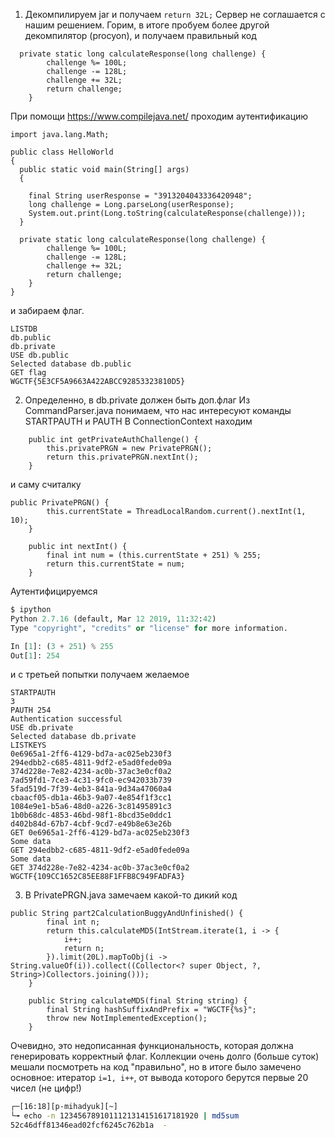 1. Декомпилируем jar и получаем ```return 32L;```
Сервер не соглашается с нашим решением. Горим, в итоге пробуем более другой 
декомпилятор (procyon), и получаем правильный код
```
  private static long calculateResponse(long challenge) {
        challenge %= 100L;
        challenge -= 128L;
        challenge += 32L;
        return challenge;
    }
```
При помощи https://www.compilejava.net/ проходим аутентификацию
```
import java.lang.Math;

public class HelloWorld
{
  public static void main(String[] args)
  {

    final String userResponse = "3913204043336420948";
    long challenge = Long.parseLong(userResponse);
    System.out.print(Long.toString(calculateResponse(challenge)));
  }

  private static long calculateResponse(long challenge) {
        challenge %= 100L;
        challenge -= 128L;
        challenge += 32L;
        return challenge;
    }
}
```
и забираем флаг.
```
LISTDB
db.public
db.private
USE db.public
Selected database db.public
GET flag
WGCTF{5E3CF5A9663A422ABCC92853323810D5}
```

2. Определенно, в db.private должен быть доп.флаг
Из CommandParser.java понимаем, что нас интересуют команды
 STARTPAUTH и PAUTH
В ConnectionContext находим
```
    public int getPrivateAuthChallenge() {
        this.privatePRGN = new PrivatePRGN();
        return this.privatePRGN.nextInt();
    }
```
и саму считалку
```
public PrivatePRGN() {
        this.currentState = ThreadLocalRandom.current().nextInt(1, 10);
    }
    
    public int nextInt() {
        final int num = (this.currentState + 251) % 255;
        return this.currentState = num;
    }
```
Аутентифицируемся
 ```python
$ ipython
Python 2.7.16 (default, Mar 12 2019, 11:32:42)
Type "copyright", "credits" or "license" for more information.

In [1]: (3 + 251) % 255
Out[1]: 254

```
 
 и с третьей попытки получаем желаемое
```
STARTPAUTH
3
PAUTH 254
Authentication successful
USE db.private
Selected database db.private
LISTKEYS
0e6965a1-2ff6-4129-bd7a-ac025eb230f3
294edbb2-c685-4811-9df2-e5ad0fede09a
374d228e-7e82-4234-ac0b-37ac3e0cf0a2
7ad59fd1-7ce3-4c31-9fc0-ec942033b739
5fad519d-7f39-4eb3-841a-9d34a47060a4
cbaacf05-db1a-46b3-9a07-4e854f1f3cc1
1084e9e1-b5a6-48d0-a226-3c81495891c3
1b0b68dc-4853-46bd-98f1-8bcd35e0ddc1
d402b84d-67b7-4cbf-9cd7-e49b8e63e26b
GET 0e6965a1-2ff6-4129-bd7a-ac025eb230f3
Some data
GET 294edbb2-c685-4811-9df2-e5ad0fede09a
Some data
GET 374d228e-7e82-4234-ac0b-37ac3e0cf0a2
WGCTF{109CC1652C85EE88F1FFB8C949FADFA3}
```

3. В PrivatePRGN.java замечаем какой-то дикий код
```
public String part2CalculationBuggyAndUnfinished() {
        final int n;
        return this.calculateMD5(IntStream.iterate(1, i -> {
            i++;
            return n;
        }).limit(20L).mapToObj(i -> String.valueOf(i)).collect((Collector<? super Object, ?, String>)Collectors.joining()));
    }
    
    public String calculateMD5(final String string) {
        final String hashSuffixAndPrefix = "WGCTF{%s}";
        throw new NotImplementedException();
    }
```
Очевидно, это недописанная функциональность, которая должна генерировать корректный флаг.
Коллекции очень долго (больше суток) мешали посмотреть на код "правильно", но в итоге
было замечено основное: итератор `i=1, i++`, от вывода которого берутся первые 20 чисел (не цифр!)
 ```bash
┌─[16:18][p-mihadyuk][~]
└╼ echo -n 1234567891011121314151617181920 | md5sum
52c46dff81346ead02fcf6245c762b1a  -
```